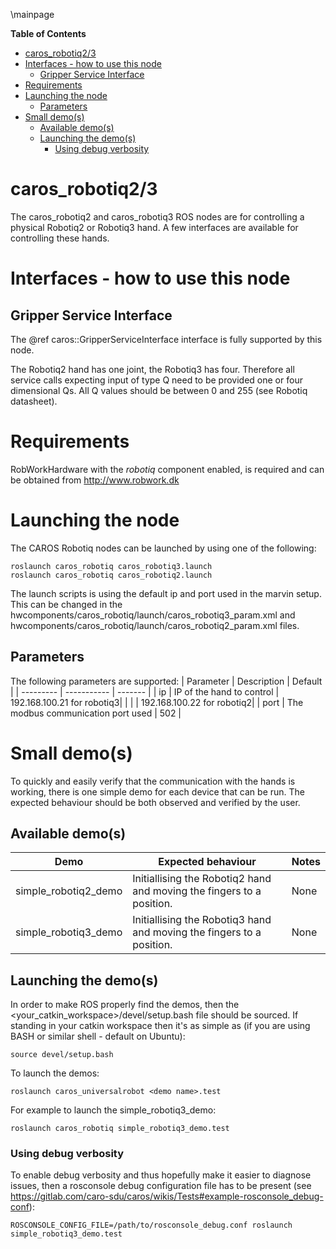 \mainpage
<!-- markdown-toc start - Don't edit this section. Run M-x markdown-toc/generate-toc again -->
**Table of Contents**

- [caros_robotiq2/3](#carosrobotiq2/3)
- [Interfaces - how to use this node](#interfaces---how-to-use-this-node)
    - [Gripper Service Interface](#gripper-service-interface)
- [Requirements](#requirements)
- [Launching the node](#launching-the-node)
    - [Parameters](#parameters)
- [Small demo(s)](#small-demos)
    - [Available demo(s)](#available-demos)
    - [Launching the demo(s)](#launching-the-demos)
        - [Using debug verbosity](#using-debug-verbosity)

<!-- markdown-toc end -->

# caros_robotiq2/3 #
The caros_robotiq2 and caros_robotiq3 ROS nodes are for controlling a physical Robotiq2 or Robotiq3 hand. A few interfaces are available for controlling these hands.

# Interfaces - how to use this node #

## Gripper Service Interface ##
The @ref caros::GripperServiceInterface interface is fully supported by this node.

The Robotiq2 hand has one joint, the Robotiq3 has four. Therefore all service calls expecting input of type Q need to be provided one or four dimensional Qs. All Q values should be between 0 and 255 (see Robotiq datasheet).

# Requirements #
RobWorkHardware with the *robotiq* component enabled, is required and can be obtained from http://www.robwork.dk

# Launching the node #
The CAROS Robotiq nodes can be launched by using one of the following:

    roslaunch caros_robotiq caros_robotiq3.launch
    roslaunch caros_robotiq caros_robotiq2.launch

The launch scripts is using the default ip and port used in the marvin setup. This can be changed in the hwcomponents/caros_robotiq/launch/caros_robotiq3_param.xml and hwcomponents/caros_robotiq/launch/caros_robotiq2_param.xml files.

## Parameters ##
The following parameters are supported:
| Parameter | Description | Default |
| --------- | ----------- | ------- |
| ip | IP of the hand to control | 192.168.100.21 for robotiq3|
|  |  | 192.168.100.22 for robotiq2|
| port | The modbus communication port used | 502 |

# Small demo(s) #
To quickly and easily verify that the communication with the hands is working, there is one simple demo for each device that can be run. The expected behaviour should be both observed and verified by the user.

## Available demo(s) ##
| Demo | Expected behaviour | Notes |
| ---- | ------------------ | ----- |
| simple_robotiq2_demo | Initiallising the Robotiq2 hand and moving the fingers to a position. | None |
| simple_robotiq3_demo | Initiallising the Robotiq3 hand and moving the fingers to a position. | None |

## Launching the demo(s) ##
In order to make ROS properly find the demos, then the <your_catkin_workspace>/devel/setup.bash file should be sourced. If standing in your catkin workspace then it's as simple as (if you are using BASH or similar shell - default on Ubuntu):

    source devel/setup.bash

To launch the demos:

    roslaunch caros_universalrobot <demo name>.test

For example to launch the simple_robotiq3_demo:

    roslaunch caros_robotiq simple_robotiq3_demo.test

### Using debug verbosity ###
To enable debug verbosity and thus hopefully make it easier to diagnose issues, then a rosconsole debug configuration file has to be present (see https://gitlab.com/caro-sdu/caros/wikis/Tests#example-rosconsole_debug-conf):

    ROSCONSOLE_CONFIG_FILE=/path/to/rosconsole_debug.conf roslaunch simple_robotiq3_demo.test
